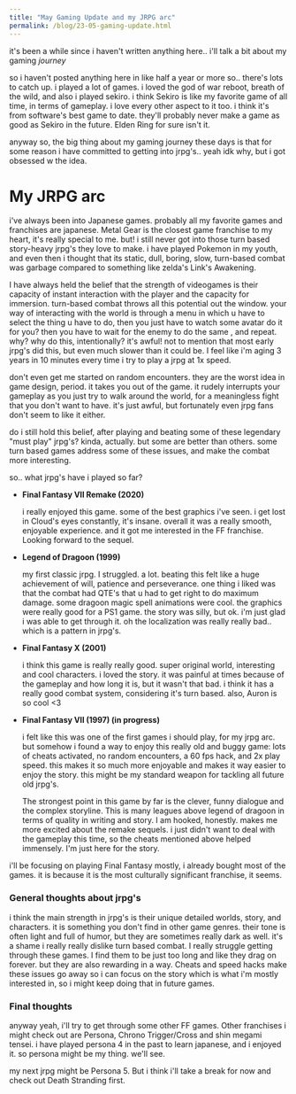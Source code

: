 ```yaml
---
title: "May Gaming Update and my JRPG arc"
permalink: /blog/23-05-gaming-update.html
---
```


it's been a while since i haven't written anything here.. i'll talk a bit about my gaming *journey*

<!--more-->

so i haven't posted anything here in like half a year or more so.. there's lots to catch up. i played a lot of games. i loved the god of war reboot, breath of the wild, and also i played sekiro.
i think Sekiro is like my favorite game of all time, in terms of gameplay. i love every other aspect to it too. i think it's from software's best game to date. they'll probably never make a game as good as
Sekiro in the future. Elden Ring for sure isn't it.

anyway so, the big thing about my gaming journey these days is that for some reason i have committed to getting into jrpg's.. yeah idk why, but i got obsessed w the idea.

# My JRPG arc

i've always been into Japanese games. probably all my favorite games and franchises are japanese. Metal Gear is the closest game franchise to my heart, it's really special to me. but! i still never got into those
turn based story-heavy jrpg's they love to make. i have played Pokemon in my youth, and even then i thought that its static, dull, boring, slow, turn-based combat was garbage compared to something like zelda's Link's
Awakening.

I have always held the belief that the strength of videogames is their capacity of instant interaction with the player and the capacity for immersion. turn-based combat throws all this potential out the window.
your way of interacting with the world is through a menu in which u have to select the thing u have to do, then you just have to watch some avatar do it for you? then you have to wait for the enemy to do the same
, and repeat. why? why do this, intentionally? it's awful! not to mention that most early jrpg's did this, but even much slower than it could be. I feel like i'm aging 3 years in 10 minutes every time i try
to play a jrpg at 1x speed.

don't even get me started on random encounters. they are the worst idea in game design, period. it takes you out of the game. it rudely interrupts your gameplay as you just try to walk around the world, for a
meaningless fight that you don't want to have. it's just awful, but fortunately even jrpg fans don't seem to like it either.

do i still hold this belief, after playing and beating some of these legendary "must play" jrpg's? kinda, actually. but some are better than others. some turn based games address some of these issues, and make
the combat more interesting.

so.. what jrpg's have i played so far?

- **Final Fantasy VII Remake (2020)** 

    i really enjoyed this game. some of the best graphics i've seen. i get lost in Cloud's eyes constantly, it's insane. overall it was a really smooth, enjoyable experience. and it got me interested in the FF franchise. Looking forward to the sequel.

- **Legend of Dragoon (1999)** 

    my first classic jrpg. I struggled. a lot. beating this felt like a huge achievement of will, patience and perseverance. one thing i liked was that the combat had QTE's that u had to get right to do maximum damage. some dragoon magic spell animations were cool. the graphics were really good for a PS1 game. the story was silly, but ok. i'm just glad i was able to get through it. oh the localization was really really bad.. which is a pattern in jrpg's.

- **Final Fantasy X (2001)** 

    i think this game is really really good. super original world, interesting and cool characters. i loved the story. it was painful at times because of the gameplay and how long it is, but it wasn't that bad. i think it has a really
    good combat system, considering it's turn based. also, Auron is so cool <3

- **Final Fantasy VII (1997) (in progress)** 

    i felt like this was one of the first games i should play, for my jrpg arc. but somehow i found a way to enjoy this really old and buggy game: lots of cheats activated,
    no random encounters, a 60 fps hack, and 2x play speed. this makes it so much more enjoyable and makes it way easier to enjoy the story.
    this might be my standard weapon for tackling all future old jrpg's.

    The strongest point in this game by far is the clever, funny dialogue and the complex storyline. This is many leagues above legend of dragoon in terms of quality in writing and story. I am hooked, honestly. makes me more excited about the remake sequels. i just didn't want to deal with the gameplay this time, so the cheats mentioned above helped immensely. I'm just here for the story.

i'll be focusing on playing Final Fantasy mostly, i already bought most of the games. it is because it is the most culturally significant franchise, it seems.

### General thoughts about jrpg's

i think the main strength in jrpg's is their unique detailed worlds, story, and characters. it is something you don't find in other game genres. their tone is often light and full of humor, but they are sometimes really dark as well. it's a shame i really really dislike turn based combat. I really struggle getting through these games. I find them to be just too long and like they drag on forever. but they are also rewarding in a way. Cheats and speed hacks make these issues go away so i can focus on the story which is what i'm mostly interested in, so i might keep doing that in future games.

### Final thoughts

anyway yeah, i'll try to get through some other FF games. Other franchises i might check out are Persona, Chrono Trigger/Cross and shin megami tensei. i have played persona 4 in the past to learn japanese, and i enjoyed it. so persona might be my thing. we'll see.

my next jrpg might be Persona 5. But i think i'll take a break for now and check out Death Stranding first.